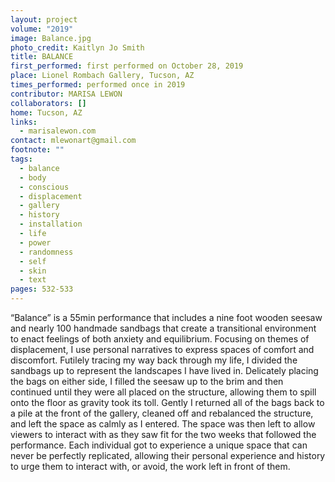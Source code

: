 ```yaml
---
layout: project
volume: "2019"
image: Balance.jpg
photo_credit: Kaitlyn Jo Smith
title: BALANCE
first_performed: first performed on October 28, 2019
place: Lionel Rombach Gallery, Tucson, AZ
times_performed: performed once in 2019
contributor: MARISA LEWON
collaborators: []
home: Tucson, AZ
links:
  - marisalewon.com
contact: mlewonart@gmail.com
footnote: ""
tags:
  - balance
  - body
  - conscious
  - displacement
  - gallery
  - history
  - installation
  - life
  - power
  - randomness
  - self
  - skin
  - text
pages: 532-533
---
```


“Balance” is a 55min performance that includes a nine foot wooden seesaw and nearly 100 handmade sandbags that create a transitional environment to enact feelings of both anxiety and equilibrium. Focusing on themes of displacement, I use personal narratives to express spaces of comfort and discomfort. Futilely tracing my way back through my life, I divided the sandbags up to represent the landscapes I have lived in. Delicately placing the bags on either side, I filled the seesaw up to the brim and then continued until they were all placed on the structure, allowing them to spill onto the floor as gravity took its toll. Gently I returned all of the bags back to a pile at the front of the gallery, cleaned off and rebalanced the structure, and left the space as calmly as I entered. The space was then left to allow viewers to interact with as they saw fit for the two weeks that followed the performance. Each individual got to experience a unique space that can never be perfectly replicated, allowing their personal experience and history to urge them to interact with, or avoid, the work left in front of them.
